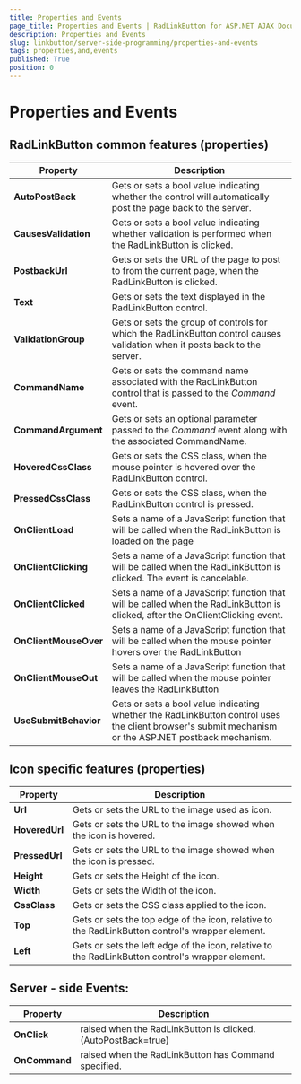 ```yaml
---
title: Properties and Events
page_title: Properties and Events | RadLinkButton for ASP.NET AJAX Documentation
description: Properties and Events
slug: linkbutton/server-side-programming/properties-and-events
tags: properties,and,events
published: True
position: 0
---
```


# Properties and Events

## RadLinkButton common features (properties)

| Property | Description |
| ------ | ------ |
| **AutoPostBack** |Gets or sets a bool value indicating whether the control will automatically post the page back to the server.|
| **CausesValidation** |Gets or sets a bool value indicating whether validation is performed when the RadLinkButton is clicked.|
| **PostbackUrl** |Gets or sets the URL of the page to post to from the current page, when the RadLinkButton is clicked.|
| **Text** |Gets or sets the text displayed in the RadLinkButton control.|
| **ValidationGroup** |Gets or sets the group of controls for which the RadLinkButton control causes validation when it posts back to the server.|
| **CommandName** |Gets or sets the command name associated with the RadLinkButton control that is passed to the *Command* event.|
| **CommandArgument** |Gets or sets an optional parameter passed to the *Command* event along with the associated CommandName.|
| **HoveredCssClass** |Gets or sets the CSS class, when the mouse pointer is hovered over the RadLinkButton control.|
| **PressedCssClass** |Gets or sets the CSS class, when the RadLinkButton control is pressed.|
| **OnClientLoad** |Sets a name of a JavaScript function that will be called when the RadLinkButton is loaded on the page|
| **OnClientClicking** |Sets a name of a JavaScript function that will be called when the RadLinkButton is clicked. The event is cancelable.|
| **OnClientClicked** |Sets a name of a JavaScript function that will be called when the RadLinkButton is clicked, after the OnClientClicking event.|
| **OnClientMouseOver** |Sets a name of a JavaScript function that will be called when the mouse pointer hovers over the RadLinkButton|
| **OnClientMouseOut** |Sets a name of a JavaScript function that will be called when the mouse pointer leaves the RadLinkButton|
| **UseSubmitBehavior** |Gets or sets a bool value indicating whether the RadLinkButton control uses the client browser's submit mechanism or the ASP.NET postback mechanism.|

## Icon specific features (properties)

| Property | Description |
| ------ | ------ |
| **Url** |Gets or sets the URL to the image used as icon.|
| **HoveredUrl** |Gets or sets the URL to the image showed when the icon is hovered.|
| **PressedUrl** |Gets or sets the URL to the image showed when the icon is pressed.|
| **Height** |Gets or sets the Height of the icon.|
| **Width** |Gets or sets the Width of the icon.|
| **CssClass** |Gets or sets the CSS class applied to the icon.|
| **Top** |Gets or sets the top edge of the icon, relative to the RadLinkButton control's wrapper element.|
| **Left** |Gets or sets the left edge of the icon, relative to the RadLinkButton control's wrapper element.|

## Server - side Events:

| Property | Description |
| ------ | ------ |
| **OnClick** |raised when the RadLinkButton is clicked. (AutoPostBack=true)|
| **OnCommand** |raised when the RadLinkButton has Command specified.|

